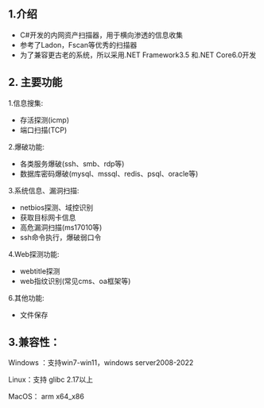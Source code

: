 





## 1.介绍

- C#开发的内网资产扫描器，用于横向渗透的信息收集
- 参考了Ladon，Fscan等优秀的扫描器
- 为了兼容更古老的系统，所以采用.NET Framework3.5 和.NET Core6.0开发



## 2. 主要功能

1.信息搜集:

- 存活探测(icmp)
- 端口扫描(TCP)

2.爆破功能:

- 各类服务爆破(ssh、smb、rdp等)
- 数据库密码爆破(mysql、mssql、redis、psql、oracle等)

3.系统信息、漏洞扫描:

- netbios探测、域控识别
- 获取目标网卡信息
- 高危漏洞扫描(ms17010等)
- ssh命令执行，爆破弱口令

4.Web探测功能:

- webtitle探测
- web指纹识别(常见cms、oa框架等)

6.其他功能:

- 文件保存

## 3.兼容性：

Windows ：支持win7-win11，windows server2008-2022

Linux：支持 glibc 2.17以上 

MacOS： arm x64_x86



